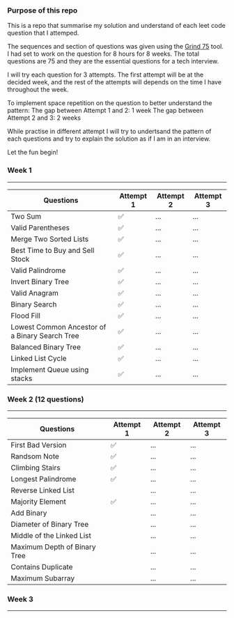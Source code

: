 ### Purpose of this repo
This is a repo that summarise my solution and understand of each leet code question that I attemped.

The sequences and section of questions was given using the [Grind 75](https://www.techinterviewhandbook.org/grind75?weeks=8) tool. I had set to work on the question for 8 hours for 8 weeks. The total questions are 75 and they are the essential questions for a tech interview. 

I will try each question for 3 attempts. The first attempt will be at the decided week, and the rest of the attempts will depends on the time I have throughout the week. 

To implement space repetition on the question to better understand the pattern: 
The gap between Attempt 1 and 2: 1 week
The gap between Attempt 2 and 3: 2 weeks

While practise in different attempt I will try to undertsand the pattern of each questions and try to explain the solution as if I am in an interview. 

Let the fun begin!


### Week 1 
---
| Questions                                      | Attempt 1 | Attempt 2 | Attempt 3 |
|------------------------------------------------|-----------|-----------|-----------|
| Two Sum                                        | ✅         | ...       | ...       |
| Valid Parentheses                              | ✅         | ...       | ...       |
| Merge Two Sorted Lists                         | ✅         | ...       | ...       |
| Best Time to Buy and Sell Stock                | ✅         | ...       | ...       |
| Valid Palindrome                               | ✅         | ...       | ...       |
| Invert Binary Tree                             | ✅         | ...       | ...       |
| Valid Anagram                                  | ✅         | ...       | ...       |
| Binary Search                                  | ✅         | ...       | ...       |
| Flood Fill                                     | ✅         | ...       | ...       |
| Lowest Common Ancestor of a Binary Search Tree | ✅         | ...       | ...       |
| Balanced Binary Tree                           | ✅         | ...       | ...       |
| Linked List Cycle                              | ✅         | ...       | ...       |
| Implement Queue using stacks                   | ✅         | ...       | ...       |


### Week 2 (12 questions)
---
| Questions                    | Attempt 1 | Attempt 2 | Attempt 3 |
|------------------------------|-----------|-----------|-----------|
| First Bad Version            | ✅         | ...       | ...       |
| Randsom Note                 | ✅         | ...       | ...       |
| Climbing Stairs              | ✅         | ...       | ...       |
| Longest Palindrome           | ✅         | ...       | ...       |
| Reverse Linked List          |           | ...       | ...       |
| Majority Element             | ✅         | ...       | ...       |
| Add Binary                   |           | ...       | ...       |
| Diameter of Binary Tree      |           | ...       | ...       |
| Middle of the Linked List    |           | ...       | ...       |
| Maximum Depth of Binary Tree |           | ...       | ...       |
| Contains Duplicate           |           | ...       | ...       |
| Maximum Subarray             |           | ...       | ...       |



### Week 3 
---